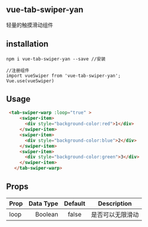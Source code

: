 ## vue-tab-swiper-yan
轻量的触摸滑动组件
## installation
```
npm i vue-tab-swiper-yan --save //安装
```

```
//注册组件
import vueSwiper from 'vue-tab-swiper-yan'; 
Vue.use(vueSwiper)
```
##  Usage
```html 
 <tab-swiper-warp :loop="true" >
     <swiper-item>
       <div style="background-color:red">1</div>
     </swiper-item>
     <swiper-item>
       <div style="background-color:blue">2</div>
     </swiper-item>
     <swiper-item>
       <div style="background-color:green">3</div>
     </swiper-item>
   </tab-swiper-warp>
```
##  Props
 
| Prop        | Data Type   |  Default  | Description |
| --------   | -----:  | :----:  | :----:  |
| loop      | Boolean   |   false     | 是否可以无限滑动 |



